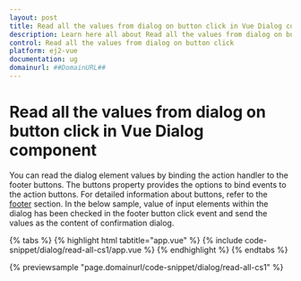 ```yaml
---
layout: post
title: Read all the values from dialog on button click in Vue Dialog component | Syncfusion
description: Learn here all about Read all the values from dialog on button click in Syncfusion Vue Dialog component of Syncfusion Essential JS 2 and more.
control: Read all the values from dialog on button click 
platform: ej2-vue
documentation: ug
domainurl: ##DomainURL##
---
```


# Read all the values from dialog on button click in Vue Dialog component

You can read the dialog element values by binding the action handler to the footer buttons. The buttons property provides the options to bind events to the action buttons. For detailed information about buttons, refer to the [footer](../template/#footer) section.
In the below sample, value of input elements within the dialog has been checked in the footer button click event and send the values as the content of confirmation dialog.

{% tabs %}
{% highlight html tabtitle="app.vue" %}
{% include code-snippet/dialog/read-all-cs1/app.vue %}
{% endhighlight %}
{% endtabs %}
        
{% previewsample "page.domainurl/code-snippet/dialog/read-all-cs1" %}